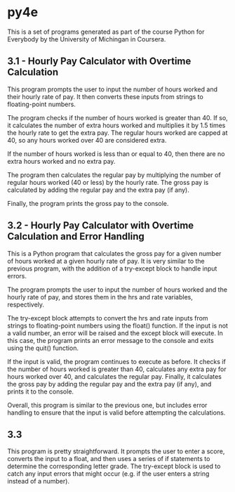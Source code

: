 # py4e
This is a set of programs generated as part of the course Python for Everybody by the University of Michingan in Coursera.

## 3.1 - Hourly Pay Calculator with Overtime Calculation

This program prompts the user to input the number of hours worked and their hourly rate of pay. It then converts these inputs from strings to floating-point numbers.

The program checks if the number of hours worked is greater than 40. If so, it calculates the number of extra hours worked and multiplies it by 1.5 times the hourly rate to get the extra pay. The regular hours worked are capped at 40, so any hours worked over 40 are considered extra.

If the number of hours worked is less than or equal to 40, then there are no extra hours worked and no extra pay.

The program then calculates the regular pay by multiplying the number of regular hours worked (40 or less) by the hourly rate. The gross pay is calculated by adding the regular pay and the extra pay (if any).

Finally, the program prints the gross pay to the console.

## 3.2 - Hourly Pay Calculator with Overtime Calculation and Error Handling

This is a Python program that calculates the gross pay for a given number of hours worked at a given hourly rate of pay. It is very similar to the previous program, with the addition of a try-except block to handle input errors.

The program prompts the user to input the number of hours worked and the hourly rate of pay, and stores them in the hrs and rate variables, respectively.

The try-except block attempts to convert the hrs and rate inputs from strings to floating-point numbers using the float() function. If the input is not a valid number, an error will be raised and the except block will execute. In this case, the program prints an error message to the console and exits using the quit() function.

If the input is valid, the program continues to execute as before. It checks if the number of hours worked is greater than 40, calculates any extra pay for hours worked over 40, and calculates the regular pay. Finally, it calculates the gross pay by adding the regular pay and the extra pay (if any), and prints it to the console.

Overall, this program is similar to the previous one, but includes error handling to ensure that the input is valid before attempting the calculations.


## 3.3 

This program is pretty straightforward. It prompts the user to enter a score, converts the input to a float, and then uses a series of if statements to determine the corresponding letter grade. The try-except block is used to catch any input errors that might occur (e.g. if the user enters a string instead of a number).
